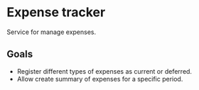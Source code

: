 # Expense tracker

Service for manage expenses.

## Goals

+ Register different types of expenses as current or deferred.
+ Allow create summary of expenses for a specific period.
